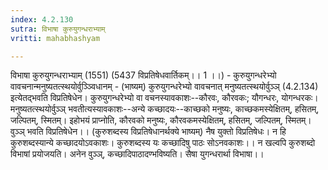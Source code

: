 ```yaml
---
index: 4.2.130
sutra: विभाषा कुरुयुगन्धराभ्याम्
vritti: mahabhashyam

---
```

 विभाषा कुरुयुगन्धराभ्याम् (1551) (5437 विप्रतिषेधवार्तिकम्।। 1 ।।) - कुरुयुगन्धरेभ्यो वावचनान्मनुष्यतत्स्थयोर्वुञ्ञ्विधानम् - (भाष्यम्) कुरुयुगन्धरेभ्यो वावचनात् मनुष्यतत्स्थयोर्वुञ्ञ् (4.2.134) इत्येतद्भवति विप्रतिषेधेन। कुरुयुगन्धरेभ्यो वा वचनस्यावकाशः--कौरवः, कौरवकः; यौगन्धरः, योगन्धरकः। मनुष्यतत्स्थयोर्वुञ्ञ् भवतीत्यस्यावकाशः--अन्ये कच्छादयः--काच्छको मनुष्यः, काच्छकमस्येक्षितम्, हसितम्, जल्पितम्, स्मितम्। इहोभयं प्राप्नोति, कौरवको मनुष्यः, कौरवकमस्येक्षितम्, हसितम्, जल्पितम्, स्मितम्। वुञ्ञ् भवति विप्रतिषेधेन।। (कुरुशब्दस्य विप्रतिषेधानर्थक्ये भाष्यम्) नैष युक्तो विप्रतिषेधः। न हि कुरुशब्दस्यान्ये कच्छादयोऽवकाशः। कुरुशब्दस्य यः कच्छादिषु पाठः सोऽनवकाशः।। न खल्वपि कुरुशब्दो विभाषां प्रयोजयति। अनेन वुञ्ञ्, कच्छादिपाठादण्भविष्यति। सैषा युगन्धरार्था विभाषा।। 